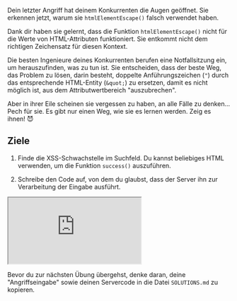 Dein letzter Angriff hat deinem Konkurrenten die Augen geöffnet. Sie erkennen jetzt, warum sie `htmlElementEscape()` falsch verwendet haben.

Dank dir haben sie gelernt, dass die Funktion `htmlElementEscape()` nicht für die Werte von HTML-Attributen funktioniert. Sie entkommt nicht dem richtigen Zeichensatz für diesen Kontext.

Die besten Ingenieure deines Konkurrenten berufen eine Notfallsitzung ein, um herauszufinden, was zu tun ist. Sie entscheiden, dass der beste Weg, das Problem zu lösen, darin besteht, doppelte Anführungszeichen (`"`) durch das entsprechende HTML-Entity (`&quot;`) zu ersetzen, damit es nicht möglich ist, aus dem Attributwertbereich "auszubrechen".

Aber in ihrer Eile scheinen sie vergessen zu haben, an alle Fälle zu denken... Pech für sie. Es gibt nur einen Weg, wie sie es lernen werden. Zeig es ihnen! 😈

## Ziele

1. Finde die XSS-Schwachstelle im Suchfeld. Du kannst beliebiges HTML verwenden, um die Funktion `success()` auszuführen.

1. Schreibe den Code auf, von dem du glaubst, dass der Server ihn zur Verarbeitung der Eingabe ausführt.

<iframe src='http://hackme.ifflaender-family.de:4110'></iframe>

Bevor du zur nächsten Übung übergehst, denke daran, deine "Angriffseingabe" sowie deinen Servercode in die Datei `SOLUTIONS.md` zu kopieren.
